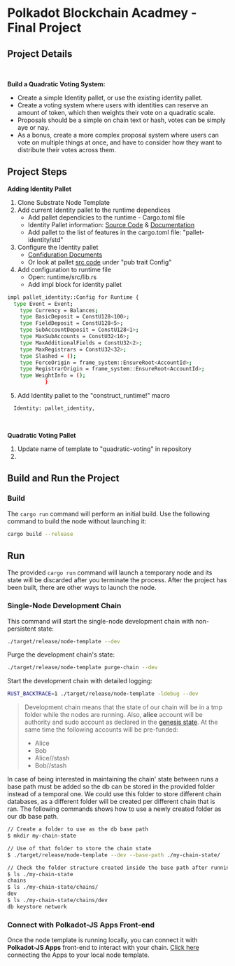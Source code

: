 # Polkadot Blockchain Acadmey - Final Project

## Project Details
<br>

**Build a Quadratic Voting System:** 

- Create a simple Identity pallet, or use the existing identity pallet.
- Create a voting system where users with identities can reserve an amount of token, which then weights their vote on a quadratic scale.
- Proposals should be a simple on chain text or hash, votes can be simply aye or nay.
- As a bonus, create a more complex proposal system where users can vote on multiple things at once, and have to consider how they want to distribute their votes across them.

## Project Steps

**Adding Identity Pallet**
1. Clone Substrate Node Template
2. Add current Identity pallet to the runtime dependices
    - Add pallet dependicies to the runtime - Cargo.toml file
    - Identity Pallet information: [Source Code](https://github.com/paritytech/substrate/tree/master/frame/identity) & [Documentation](https://paritytech.github.io/substrate/master/pallet_identity/index.html)
    - Add pallet to the list of features in the cargo.toml file: "pallet-identity/std"
3. Configure the Identity pallet
    - [Confiduration Documents](https://paritytech.github.io/substrate/master/pallet_identity/pallet/trait.Config.html)
    - Or look at pallet [src code](https://github.com/paritytech/substrate/blob/master/frame/identity/src/lib.rs) under "pub trait Config"
4. Add configuration to runtime file
    -  Open: runtime/src/lib.rs
    - Add impl block for identity pallet

```sh
impl pallet_identity::Config for Runtime {
  type Event = Event;
	type Currency = Balances;
	type BasicDeposit = ConstU128<100>;
	type FieldDeposit = ConstU128<5>;
	type SubAccountDeposit = ConstU128<1>;
	type MaxSubAccounts = ConstU32<16>;
	type MaxAdditionalFields = ConstU32<2>;
	type MaxRegistrars = ConstU32<32>;
	type Slashed = ();
	type ForceOrigin = frame_system::EnsureRoot<AccountId>;
	type RegistrarOrigin = frame_system::EnsureRoot<AccountId>;
	type WeightInfo = ();
			}

```
5. Add Identity pallet to the "construct_runtime!" macro


```sh
  Identity: pallet_identity,
```
<br>

**Quadratic Voting Pallet**

1. Update name of template to "quadratic-voting" in repository
2. 



## Build and Run the Project


### Build

The `cargo run` command will perform an initial build. Use the following command to build the node
without launching it:

```sh
cargo build --release
```

## Run

The provided `cargo run` command will launch a temporary node and its state will be discarded after
you terminate the process. After the project has been built, there are other ways to launch the
node.

### Single-Node Development Chain

This command will start the single-node development chain with non-persistent state:

```bash
./target/release/node-template --dev
```

Purge the development chain's state:

```bash
./target/release/node-template purge-chain --dev
```

Start the development chain with detailed logging:

```bash
RUST_BACKTRACE=1 ./target/release/node-template -ldebug --dev
```

> Development chain means that the state of our chain will be in a tmp folder while the nodes are
> running. Also, **alice** account will be authority and sudo account as declared in the
> [genesis state](https://github.com/substrate-developer-hub/substrate-node-template/blob/main/node/src/chain_spec.rs#L49).
> At the same time the following accounts will be pre-funded:
> - Alice
> - Bob
> - Alice//stash
> - Bob//stash

In case of being interested in maintaining the chain' state between runs a base path must be added
so the db can be stored in the provided folder instead of a temporal one. We could use this folder
to store different chain databases, as a different folder will be created per different chain that
is ran. The following commands shows how to use a newly created folder as our db base path.

```bash
// Create a folder to use as the db base path
$ mkdir my-chain-state

// Use of that folder to store the chain state
$ ./target/release/node-template --dev --base-path ./my-chain-state/

// Check the folder structure created inside the base path after running the chain
$ ls ./my-chain-state
chains
$ ls ./my-chain-state/chains/
dev
$ ls ./my-chain-state/chains/dev
db keystore network
```


### Connect with Polkadot-JS Apps Front-end

Once the node template is running locally, you can connect it with **Polkadot-JS Apps** front-end
to interact with your chain. [Click
here](https://polkadot.js.org/apps/#/explorer?rpc=ws://localhost:9944) connecting the Apps to your
local node template.




